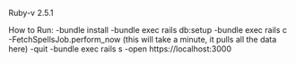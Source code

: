 Ruby-v 2.5.1

How to Run: 
-bundle install
-bundle exec rails db:setup 
-bundle exec rails c 
-FetchSpellsJob.perform_now (this will take a minute, it pulls all the data here) 
-quit 
-bundle exec rails s
-open https://localhost:3000
